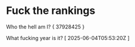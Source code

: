 # Fuck the rankings

Who the hell am I?
{ 37928425 }

What fucking year is it?
[ 2025-06-04T05:53:20Z ]

